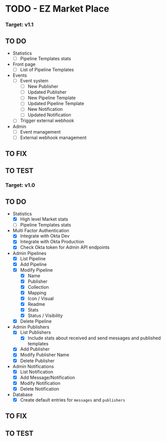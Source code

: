 # TODO - EZ Market Place

### Target: v1.1

## TO DO
- Statistics
  - [ ] Pipeline Templates stats
- Front page
  - [ ] List of Pipeline Templates
- Events
  - [ ] Event system
    - [ ] New Publisher
    - [ ] Updated Publisher
    - [ ] New Pipeline Template
    - [ ] Updated Pipeline Template
    - [ ] New Notification
    - [ ] Updated Notification
  - [ ] Trigger external webhook
- Admin
  - [ ] Event management
  - [ ] External webhook management

## TO FIX

## TO TEST

### Target: v1.0

## TO DO
- Statistics
  - [x] High level Market stats
  - [ ] Pipeline Templates stats
- Multi Factor Authentication
  - [x] Integrate with Okta Dev
  - [x] Integrate with Okta Production
  - [x] Check Okta token for Admin API endpoints
- Admin Pipelines
  - [x] List Pipeline
  - [x] Add Pipeline
  - [x] Modify Pipeline
    - [x] Name
    - [x] Publisher
    - [x] Collection
    - [x] Mapping
    - [x] Icon / Visual
    - [x] Readme
    - [x] Stats
    - [x] Status / Visibility
  - [x] Delete Pipeline
- Admin Publishers
  - [x] List Publishers
    - [x] Include stats about received and send messages and published templates
  - [x] Add Publisher
  - [x] Modify Publisher Name
  - [x] Delete Publisher
- Admin Notifications
  - [x] List Notification
  - [x] Add Message/Notification
  - [x] Modify Notification
  - [x] Delete Notification
- Database
  - [x] Create default entries for `messages` and `publishers`

## TO FIX

## TO TEST


